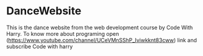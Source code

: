 # DanceWebsite
This is the dance website from the web development course by Code With Harry.
To know more about programing open (https://www.youtube.com/channel/UCeVMnSShP_Iviwkknt83cww) link and subscribe Code with harry
